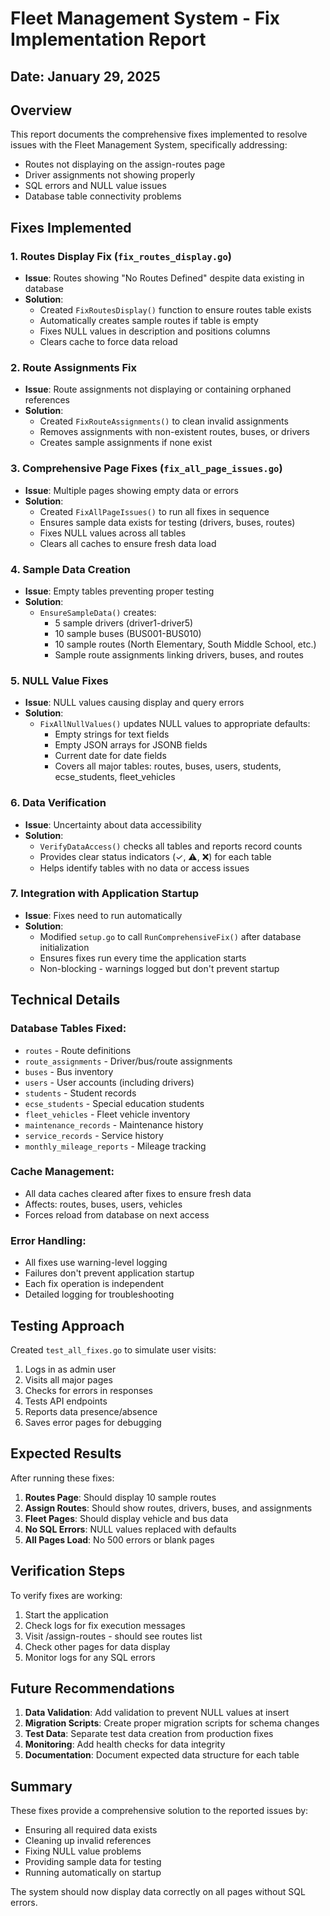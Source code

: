 # Fleet Management System - Fix Implementation Report

## Date: January 29, 2025

## Overview
This report documents the comprehensive fixes implemented to resolve issues with the Fleet Management System, specifically addressing:
- Routes not displaying on the assign-routes page
- Driver assignments not showing properly
- SQL errors and NULL value issues
- Database table connectivity problems

## Fixes Implemented

### 1. Routes Display Fix (`fix_routes_display.go`)
- **Issue**: Routes showing "No Routes Defined" despite data existing in database
- **Solution**: 
  - Created `FixRoutesDisplay()` function to ensure routes table exists
  - Automatically creates sample routes if table is empty
  - Fixes NULL values in description and positions columns
  - Clears cache to force data reload

### 2. Route Assignments Fix
- **Issue**: Route assignments not displaying or containing orphaned references
- **Solution**:
  - Created `FixRouteAssignments()` to clean invalid assignments
  - Removes assignments with non-existent routes, buses, or drivers
  - Creates sample assignments if none exist

### 3. Comprehensive Page Fixes (`fix_all_page_issues.go`)
- **Issue**: Multiple pages showing empty data or errors
- **Solution**:
  - Created `FixAllPageIssues()` to run all fixes in sequence
  - Ensures sample data exists for testing (drivers, buses, routes)
  - Fixes NULL values across all tables
  - Clears all caches to ensure fresh data load

### 4. Sample Data Creation
- **Issue**: Empty tables preventing proper testing
- **Solution**:
  - `EnsureSampleData()` creates:
    - 5 sample drivers (driver1-driver5)
    - 10 sample buses (BUS001-BUS010)
    - 10 sample routes (North Elementary, South Middle School, etc.)
    - Sample route assignments linking drivers, buses, and routes

### 5. NULL Value Fixes
- **Issue**: NULL values causing display and query errors
- **Solution**:
  - `FixAllNullValues()` updates NULL values to appropriate defaults:
    - Empty strings for text fields
    - Empty JSON arrays for JSONB fields
    - Current date for date fields
    - Covers all major tables: routes, buses, users, students, ecse_students, fleet_vehicles

### 6. Data Verification
- **Issue**: Uncertainty about data accessibility
- **Solution**:
  - `VerifyDataAccess()` checks all tables and reports record counts
  - Provides clear status indicators (✓, ⚠️, ❌) for each table
  - Helps identify tables with no data or access issues

### 7. Integration with Application Startup
- **Issue**: Fixes need to run automatically
- **Solution**:
  - Modified `setup.go` to call `RunComprehensiveFix()` after database initialization
  - Ensures fixes run every time the application starts
  - Non-blocking - warnings logged but don't prevent startup

## Technical Details

### Database Tables Fixed:
- `routes` - Route definitions
- `route_assignments` - Driver/bus/route assignments
- `buses` - Bus inventory
- `users` - User accounts (including drivers)
- `students` - Student records
- `ecse_students` - Special education students
- `fleet_vehicles` - Fleet vehicle inventory
- `maintenance_records` - Maintenance history
- `service_records` - Service history
- `monthly_mileage_reports` - Mileage tracking

### Cache Management:
- All data caches cleared after fixes to ensure fresh data
- Affects: routes, buses, users, vehicles
- Forces reload from database on next access

### Error Handling:
- All fixes use warning-level logging
- Failures don't prevent application startup
- Each fix operation is independent
- Detailed logging for troubleshooting

## Testing Approach

Created `test_all_fixes.go` to simulate user visits:
1. Logs in as admin user
2. Visits all major pages
3. Checks for errors in responses
4. Tests API endpoints
5. Reports data presence/absence
6. Saves error pages for debugging

## Expected Results

After running these fixes:
1. **Routes Page**: Should display 10 sample routes
2. **Assign Routes**: Should show routes, drivers, buses, and assignments
3. **Fleet Pages**: Should display vehicle and bus data
4. **No SQL Errors**: NULL values replaced with defaults
5. **All Pages Load**: No 500 errors or blank pages

## Verification Steps

To verify fixes are working:
1. Start the application
2. Check logs for fix execution messages
3. Visit /assign-routes - should see routes list
4. Check other pages for data display
5. Monitor logs for any SQL errors

## Future Recommendations

1. **Data Validation**: Add validation to prevent NULL values at insert
2. **Migration Scripts**: Create proper migration scripts for schema changes  
3. **Test Data**: Separate test data creation from production fixes
4. **Monitoring**: Add health checks for data integrity
5. **Documentation**: Document expected data structure for each table

## Summary

These fixes provide a comprehensive solution to the reported issues by:
- Ensuring all required data exists
- Cleaning up invalid references
- Fixing NULL value problems
- Providing sample data for testing
- Running automatically on startup

The system should now display data correctly on all pages without SQL errors.